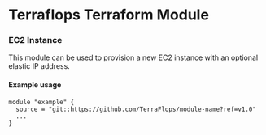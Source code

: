 # Terraflops Terraform Module
 
### EC2 Instance

This module can be used to provision a new EC2 instance with an optional elastic IP
address.

#### Example usage

```hcl-terraform
module "example" {
  source = "git::https://github.com/TerraFlops/module-name?ref=v1.0"
  ...
}
```
